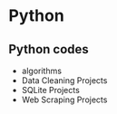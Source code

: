 # Python


## Python codes
* algorithms
* Data Cleaning Projects
* SQLite Projects
* Web Scraping Projects
